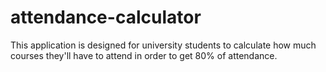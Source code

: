 # attendance-calculator
This application is designed for university students to calculate how much courses they'll have to attend in order to get 80% of attendance.
